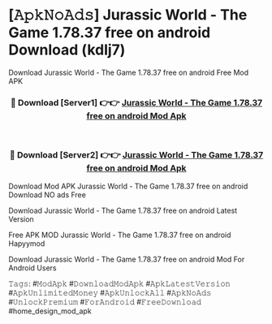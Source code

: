 # [𝙰𝚙𝚔𝙽𝚘𝙰𝚍𝚜] Jurassic World - The Game 1.78.37 free on android Download (kdlj7)
Download Jurassic World - The Game 1.78.37 free on android Free Mod APK

<div align="center">
<h3>🔴 Download [Server1] 👉👉 <a href="https://apkcomod.com?title=Jurassic_World_-_The_Game_1.78.37_free_on_android">Jurassic World - The Game 1.78.37 free on android Mod Apk</a></h3><br>

<h3>🔴 Download [Server2] 👉👉 <a href="https://apkcomod.com?title=Jurassic_World_-_The_Game_1.78.37_free_on_android">Jurassic World - The Game 1.78.37 free on android Mod Apk</a></h3>
</div>


 Download Mod APK Jurassic World - The Game 1.78.37 free on android Download NO ads Free

Download Jurassic World - The Game 1.78.37 free on android Latest Version

Free APK MOD Jurassic World - The Game 1.78.37 free on android Hapyymod

Download Jurassic World - The Game 1.78.37 free on android Mod For Android Users

𝚃𝚊𝚐𝚜: #𝙼𝚘𝚍𝙰𝚙𝚔 #𝙳𝚘𝚠𝚗𝚕𝚘𝚊𝚍𝙼𝚘𝚍𝙰𝚙𝚔 #𝙰𝚙𝚔𝙻𝚊𝚝𝚎𝚜𝚝𝚅𝚎𝚛𝚜𝚒𝚘𝚗 #𝙰𝚙𝚔𝚄𝚗𝚕𝚒𝚖𝚒𝚝𝚎𝚍𝙼𝚘𝚗𝚎𝚢 #𝙰𝚙𝚔𝚄𝚗𝚕𝚘𝚌𝚔𝙰𝚕𝚕 #𝙰𝚙𝚔𝙽𝚘𝙰𝚍𝚜 #𝚄𝚗𝚕𝚘𝚌𝚔𝙿𝚛𝚎𝚖𝚒𝚞𝚖 #𝙵𝚘𝚛𝙰𝚗𝚍𝚛𝚘𝚒𝚍 #𝙵𝚛𝚎𝚎𝙳𝚘𝚠𝚗𝚕𝚘𝚊𝚍 #home_design_mod_apk